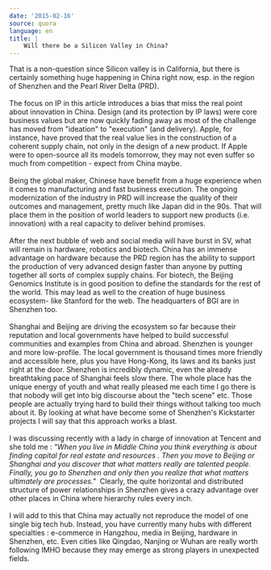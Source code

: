 ```yaml
---
date: '2015-02-16'
source: quora
language: en
title: |
    Will there be a Silicon Valley in China?
---
```


That is a non-question since Silicon valley is in California, but there
is certainly something huge happening in China right now, esp. in the
region of Shenzhen and the Pearl River Delta (PRD).\
\
The focus on IP in this article introduces a bias that miss the real
point about innovation in China. Design (and its protection by IP laws)
were core business values but are now quickly fading away as most of the
challenge has moved from \"ideation\" to \"execution\" (and delivery).
Apple, for instance, have proved that the real value lies in the
construction of a coherent supply chain, not only in the design of a new
product. If Apple were to open-source all its models tomorrow, they may
not even suffer so much from competition - expect from China maybe.\
\
Being the global maker, Chinese have benefit from a huge experience when
it comes to manufacturing and fast business execution. The ongoing
modernization of the industry in PRD will increase the quality of their
outcomes and management, pretty much like Japan did in the 90s. That
will place them in the position of world leaders to support new products
(i.e. innovation) with a real capacity to deliver behind promises.\
\
After the next bubble of web and social media will have burst in SV,
what will remain is hardware, robotics and biotech. China has an immense
advantage on hardware because the PRD region has the ability to support
the production of very advanced design faster than anyone by putting
together all sorts of complex supply chains. For biotech, the Beijing
Genomics Institute is in good position to define the standards for the
rest of the world. This may lead as well to the creation of huge
business ecosystem- like Stanford for the web. The headquarters of BGI
are in Shenzhen too.\
\
Shanghai and Beijing are driving the ecosystem so far because their
reputation and local governments have helped to build successful
communities and examples from China and abroad. Shenzhen is younger and
more low-profile. The local government is thousand times more friendly
and accessible here, plus you have Hong-Kong, its laws and its banks
just right at the door. Shenzhen is incredibly dynamic, even the already
breathtaking pace of Shanghai feels slow there. The whole place has the
unique energy of youth and what really pleased me each time I go there
is that nobody will get into big discourse about the \"tech scene\" etc.
Those people are actually trying hard to build their things without
talking too much about it. By looking at what have become some of
Shenzhen\'s Kickstarter projects I will say that this approach works a
blast.\
\
I was discussing recently with a lady in charge of innovation at Tencent
and she told me : *\"When you live in Middle China you think everything
is about finding capital for real estate and resources . Then you move
to Beijing or Shanghai and you discover that what matters really are
talented people. Finally, you go to Shenzhen and only then you realize
that what matters ultimately are processes.\"*  Clearly, the quite
horizontal and distributed structure of power relationships in Shenzhen
gives a crazy advantage over other places in China where hierarchy rules
every inch.\
\
I will add to this that China may actually not reproduce the model of
one single big tech hub. Instead, you have currently many hubs with
different specialties : e-commerce in Hangzhou, media in Beijing,
hardware in Shenzhen, etc. Even cities like Qingdao, Nanjing or Wuhan
are really worth following IMHO because they may emerge as strong
players in unexpected fields.

